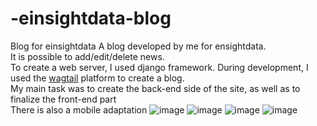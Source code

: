 # -einsightdata-blog
Blog for einsightdata
A blog developed by me for ensightdata.</br>
It is possible to add/edit/delete news.</br>
To create a web server, I used django framework. During development, I used the [wagtail](https://github.com/wagtail/wagtail) platform to create a blog.</br>
My main task was to create the back-end side of the site, as well as to finalize the front-end part</br>
There is also a mobile adaptation
![image](https://user-images.githubusercontent.com/47813039/139063292-e7ddd048-fb2c-4210-b86d-b588197fb765.png)
![image](https://user-images.githubusercontent.com/47813039/139064613-b81fcab2-e388-4e9c-b277-5e650bd13293.png)
![image](https://user-images.githubusercontent.com/47813039/139066361-7405e367-ea9b-41a7-bced-0155e14a3a43.png)
![image](https://user-images.githubusercontent.com/47813039/139066419-231adf36-8634-4b83-8f89-f9a850448a61.png)
